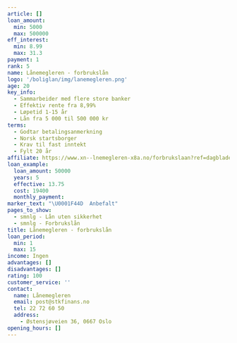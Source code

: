 ```yaml
---
article: []
loan_amount:
  min: 5000
  max: 500000
eff_interest:
  min: 8.99
  max: 31.3
payment: 1
rank: 5
name: Lånemegleren - forbrukslån
logo: '/boliglan/img/lanemegleren.png'
age: 20
key_info:
  - Sammarbeider med flere store banker
  - Effektiv rente fra 8,99%
  - Løpetid 1-15 år
  - Lån fra 5 000 til 500 000 kr
terms:
  - Godtar betalingsanmerkning
  - Norsk startsborger
  - Krav til fast inntekt
  - Fylt 20 år
affiliate: https://www.xn--lnemegleren-x8a.no/forbrukslaan?ref=dagbladet
loan_example:
  loan_amount: 50000
  years: 5
  effective: 13.75
  cost: 19400
  monthly_payment:
marker_text: "\U0001F44D  Anbefalt"
pages_to_show:
  - smnlg - Lån uten sikkerhet
  - smnlg - Forbrukslån
title: Lånemegleren - forbrukslån
loan_period:
  min: 1
  max: 15
income: Ingen
advantages: []
disadvantages: []
rating: 100
customer_service: ''
contact:
  name: Lånemegleren
  email: post@stkfinans.no
  tel: 22 72 60 50
  address:
    - Østensjøveien 36, 0667 Oslo
opening_hours: []
---
```

